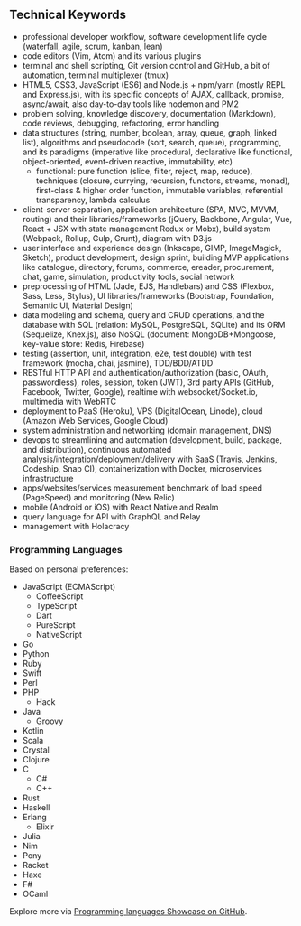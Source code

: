 ## Technical Keywords

- professional developer workflow, software development life cycle (waterfall, agile, scrum, kanban, lean)
- code editors (Vim, Atom) and its various plugins
- terminal and shell scripting, Git version control and GitHub, a bit of automation, terminal multiplexer (tmux)
- HTML5, CSS3, JavaScript (ES6) and Node.js + npm/yarn (mostly REPL and Express.js), with its specific concepts of AJAX, callback, promise, async/await, also day-to-day tools like nodemon and PM2
- problem solving, knowledge discovery, documentation (Markdown), code reviews, debugging, refactoring, error handling
- data structures (string, number, boolean, array, queue, graph, linked list), algorithms and pseudocode (sort, search, queue), programming, and its paradigms (imperative like procedural, declarative like functional, object-oriented, event-driven reactive, immutability, etc)
  - functional: pure function (slice, filter, reject, map, reduce), techniques (closure, currying, recursion, functors, streams, monad), first-class & higher order function, immutable variables, referential transparency, lambda calculus
- client-server separation, application architecture (SPA, MVC, MVVM, routing) and their libraries/frameworks (jQuery, Backbone, Angular, Vue, React + JSX with state management Redux or Mobx), build system (Webpack, Rollup, Gulp, Grunt), diagram with D3.js
- user interface and experience design (Inkscape, GIMP, ImageMagick, Sketch), product development, design sprint, building MVP applications like catalogue, directory, forums, commerce, ereader, procurement, chat, game, simulation, productivity tools, social network
- preprocessing of HTML (Jade, EJS, Handlebars) and CSS (Flexbox, Sass, Less, Stylus), UI libraries/frameworks (Bootstrap, Foundation, Semantic UI, Material Design)
- data modeling and schema, query and CRUD operations, and the database with SQL (relation: MySQL, PostgreSQL, SQLite) and its ORM (Sequelize, Knex.js), also NoSQL (document: MongoDB+Mongoose, key-value store: Redis, Firebase)
- testing (assertion, unit, integration, e2e, test double) with test framework (mocha, chai, jasmine), TDD/BDD/ATDD
- RESTful HTTP API and authentication/authorization (basic, OAuth, passwordless), roles, session, token (JWT), 3rd party APIs (GitHub, Facebook, Twitter, Google), realtime with websocket/Socket.io, multimedia with WebRTC
- deployment to PaaS (Heroku), VPS (DigitalOcean, Linode), cloud (Amazon Web Services, Google Cloud)
- system administration and networking (domain management, DNS)
- devops to streamlining and automation (development, build, package, and distribution), continuous automated analysis/integration/deployment/delivery with SaaS (Travis, Jenkins, Codeship, Snap CI), containerization with Docker, microservices infrastructure
- apps/websites/services measurement benchmark of load speed (PageSpeed) and monitoring (New Relic)
- mobile (Android or iOS) with React Native and Realm
- query language for API with GraphQL and Relay
- management with Holacracy

### Programming Languages

Based on personal preferences:

- JavaScript (ECMAScript)
  - CoffeeScript
  - TypeScript
  - Dart
  - PureScript
  - NativeScript
- Go
- Python
- Ruby
- Swift
- Perl
- PHP
  - Hack
- Java
  - Groovy
- Kotlin
- Scala
- Crystal
- Clojure
- C
  - C#
  - C++
- Rust
- Haskell
- Erlang
  - Elixir
- Julia
- Nim
- Pony
- Racket
- Haxe
- F#
- OCaml

Explore more via [Programming languages Showcase on GitHub](https://github.com/showcases/programming-languages).
